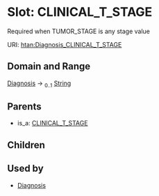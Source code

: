 
# Slot: CLINICAL_T_STAGE

Required when TUMOR_STAGE is any stage value

URI: [htan:Diagnosis_CLINICAL_T_STAGE](https://w3id.org/htan/Diagnosis_CLINICAL_T_STAGE)


## Domain and Range

[Diagnosis](Diagnosis.md) &#8594;  <sub>0..1</sub> [String](types/String.md)

## Parents

 *  is_a: [CLINICAL_T_STAGE](CLINICAL_T_STAGE.md)

## Children


## Used by

 * [Diagnosis](Diagnosis.md)
